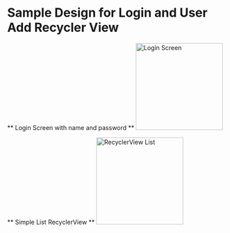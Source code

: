 # Sample Design for Login and User Add Recycler View
** Login Screen with name and password **
<img src="https://m7madmagdy.github.io/pages/login.jpg" alt="Login Screen" style="width:200px;"/>

** Simple List RecyclerView **
<img src="https://m7madmagdy.github.io/pages/list.jpg" alt="RecyclerView List" style="width:200px;"/>
